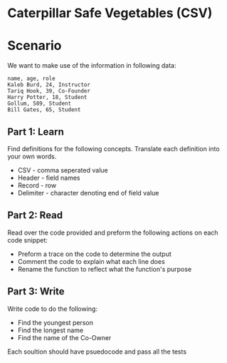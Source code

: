 
# Caterpillar Safe Vegetables (CSV)

# Scenario

We want to make use of the information in following data:

```text
name, age, role
Kaleb Burd, 24, Instructor
Tariq Hook, 39, Co-Founder
Harry Potter, 18, Student
Gollum, 589, Student
Bill Gates, 65, Student
```

## Part 1: Learn

Find definitions for the following concepts. Translate each definition into your own words.

* CSV - comma seperated value
* Header - field names
* Record - row 
* Delimiter - character denoting end of field value

## Part 2: Read

Read over the code provided and preform the following actions on each code snippet:

* Preform a trace on the code to determine the output
* Comment the code to explain what each line does
* Rename the function to reflect what the function's purpose

## Part 3: Write

Write code to do the following:

* Find the youngest person
* Find the longest name
* Find the name of the Co-Owner

Each soultion should have psuedocode and pass all the tests
